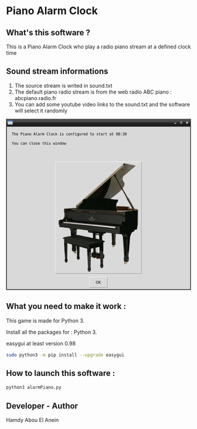 # Piano Alarm Clock

## What's this software ?  

This is a Piano Alarm Clock who play a radio piano stream at a defined clock time

## Sound stream informations 

1) The source stream is writed in sound.txt
2) The default piano radio stream is from the web radio ABC piano : abcpiano.radio.fr  
3) You can add some youtube video links to the sound.txt and the software will select it randomly




![Screenshot](screenshot.png)  




## What you need to make it work :  

This game is made for Python 3.  

Install all the packages for : Python 3.  

easygui at least version 0.98  

```sh
sudo python3 -m pip install --upgrade easygui  
```  


## How to launch this software :  

```sh
python3 alarmPiano.py
```  


## Developer - Author  

Hamdy Abou El Anein  

